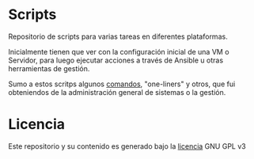 # Scripts
Repositorio de scripts para varias tareas en diferentes plataformas.

Inicialmente tienen que ver con la configuración inicial de una VM o Servidor, para luego ejecutar acciones a través de Ansible u otras herramientas de gestión.

Sumo a estos scritps algunos [comandos](Comandos.md), "one-liners" y otros, que fui obteniendos de la administración general de sistemas o la gestión.

# Licencia

Este repositorio y su contenido es generado bajo la [licencia](LICENSE) GNU GPL v3
